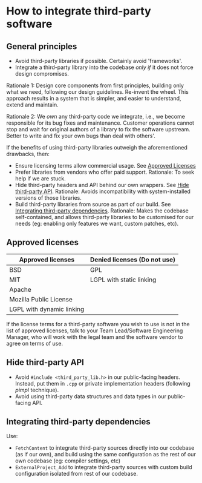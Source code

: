 # How to integrate third-party software

## General principles

- Avoid third-party libraries if possible. Certainly avoid 'frameworks'.
- Integrate a third-party library into the codebase _only if_ it does not force design compromises.

Rationale 1: Design core components from first principles, building only what we need, following our design guidelines. Re-invent the wheel. This approach results in a system that is simpler, and easier to understand, extend and maintain.

Rationale 2: We _own_ any third-party code we integrate, i.e., we become responsible for its bug fixes and maintenance. Customer operations cannot stop and wait for original authors of a library to fix the software upstream. Better to write and fix your own bugs than deal with others'.

If the benefits of using third-party libraries outweigh the aforementioned drawbacks, then:

- Ensure licensing terms allow commercial usage. See [Approved Licenses](#approved-licenses)
- Prefer libraries from vendors who offer paid support. Rationale: To seek help if we are stuck.
- Hide third-party headers and API behind our own wrappers. See [Hide third-party API](#hide-third-party-api). Rationale: Avoids incompatibility with system-installed versions of those libraries.
- Build third-party libraries from source as part of our build. See [Integrating third-party dependencies](#integrating-third-party-dependencies). Rationale: Makes the codebase self-contained, and allows third-party libraries to be customised for our needs (eg: enabling only features we want, custom patches, etc).

## Approved licenses

Approved licenses            | Denied licenses (Do not use)
---------------------------- | -----------------------------
BSD                          | GPL
MIT                          | LGPL with static linking
Apache                       |
Mozilla Public License       |
LGPL with dynamic linking    |

If the license terms for a third-party software you wish to use is not in the list of approved licenses, talk
to your Team Lead/Software Engineering Manager, who will work with the legal team and the software vendor
to agree on terms of use.

## Hide third-party API

- Avoid `#include <third_party_lib.h>` in our public-facing headers. Instead, put them in `.cpp` or private implementation headers (following _pimpl_ technique).
- Avoid using third-party data structures and data types in our public-facing API.

## Integrating third-party dependencies

Use:

- `FetchContent` to integrate third-party sources directly into our codebase (as if our own), and build using the same configuration as the rest of our own codebase (eg: compiler settings, etc)
- `ExternalProject_Add` to integrate third-party sources with custom build configuration isolated from rest of our codebase.

